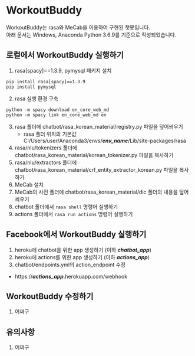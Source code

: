 # WorkoutBuddy
WorkoutBuddy는 rasa와 MeCab을 이용하여 구현된 챗봇입니다.  
아래 문서는 Windows, Anaconda Python 3.6.9를 기준으로 작성되었습니다.

## 로컬에서 WorkoutBuddy 실행하기
1. rasa[spacy]==1.3.9, pymysql 패키지 설치
```
pip install rasa[spacy]==1.3.9
pip install pymysql
```
2. rasa 실행 환경 구축
```
python -m spacy download en_core_web_md
python -m spacy link en_core_web_md en
```
3. rasa 폴더에 chatbot/rasa_korean_material/registry.py 파일을 덮어씌우기
   * rasa 폴더 위치의 기본값 C:/Users/user/Anaconda3/envs/***env_name***/Lib/site-packages/rasa
4. rasa/nlu/tokenizers 폴더에 chatbot/rasa_korean_material/korean_tokenizer.py 파일을 복사하기
5. rasa/nlu/extractors 폴더에 chatbot/rasa_korean_material/crf_entity_extractor_korean.py 파일을 복사하기
6. MeCab 설치
7. MeCab의 사전 폴더에 chatbot/rasa_korean_material/dic 폴더의 내용을 덮어씌우기
8. chatbot 폴더에서 ```rasa shell``` 명령어 실행하기
9. actions 폴더에서 ```rasa run actions``` 명령어 실행하기

## Facebook에서 WorkoutBuddy 실행하기
1. heroku에 chatbot을 위한 app 생성하기 (이하 ***chatbot_app***)
2. heroku에 actions를 위한 app 생성하기 (이하 ***actions_app***)
3. chatbot/endpoints.yml의 action_endpoint 수정
* https://***actions_app***.herokuapp.com/webhook

## WorkoutBuddy 수정하기
1. 어쩌구

## 유의사항
1. 어쩌구

